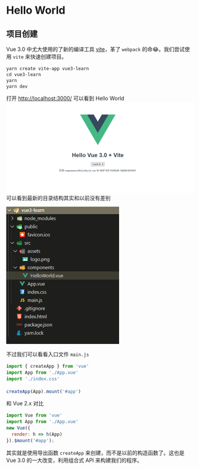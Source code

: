 # Hello World

## 项目创建
Vue 3.0 中尤大使用的了新的编译工具 [vite](https://github.com/vitejs/vite)，革了 `webpack` 的命😂。我们尝试使用 `vite` 来快速创建项目。
```shell
yarn create vite-app vue3-learn
cd vue3-learn
yarn
yarn dev
```
打开 [http://localhost:3000/](http://localhost:3000/) 可以看到 Hello World
![image.png](./images/docs/cli.png)
可以看到最新的目录结构其实和以前没有差别


![image.png](./images/docs/menu.png)


不过我们可以看看入口文件 `main.js`


```javascript
import { createApp } from 'vue'
import App from './App.vue'
import './index.css'

createApp(App).mount('#app')
```
和 Vue 2.x 对比
```javascript
import Vue from 'vue'
import App from './App.vue'
new Vue({
  render: h => h(App)
}).$mount('#app');
```
其实就是使用导出函数 `createApp` 来创建，而不是以前的构造函数了。这也是 Vue 3.0 的一大改变，利用组合式 API 来构建我们的程序。
